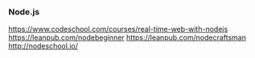 ### Node.js

https://www.codeschool.com/courses/real-time-web-with-nodejs
https://leanpub.com/nodebeginner
https://leanpub.com/nodecraftsman
http://nodeschool.io/